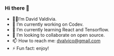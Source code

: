 ### Hi there 👋

<!--
**Davavico22/Davavico22** is a ✨ _special_ ✨ repository because its `README.md` (this file) appears on your GitHub profile.

Here are some ideas to get you started:
-->
- 🧔🏻I’m David Valdivia.
- 🔭 I’m currently working on Codev.
- 🌱 I’m currently learning React and Tensorflow.
- 👯 I’m looking to collaborate on open source.
- 📫 How to reach me: dvalvico@gmail.com
- ⚡ Fun fact: enjoy!
